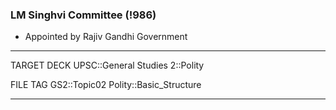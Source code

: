 ### LM Singhvi Committee (!986)
- Appointed by Rajiv Gandhi Government

---
TARGET DECK
UPSC::General Studies 2::Polity

FILE TAG
GS2::Topic02 Polity::Basic_Structure

---
